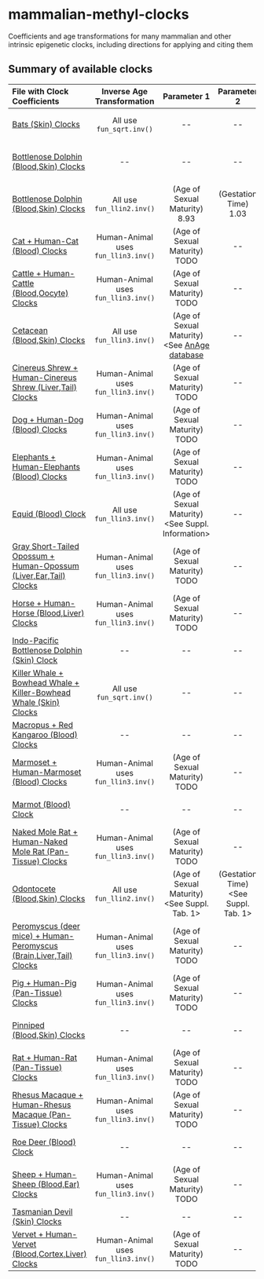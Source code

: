 # mammalian-methyl-clocks
Coefficients and age transformations for many mammalian and other intrinsic epigenetic clocks, including directions for applying and citing them

## Summary of available clocks
| File with Clock Coefficients | Inverse Age Transformation | Parameter 1 | Parameter 2 | Source Paper |
| :--- | :---: | :---: | :---: | :--- |
| [Bats (Skin) Clocks](ClockCoefficients/Bats_ClockCoef.CombinedWithAnnotation.csv) | All use ``fun_sqrt.inv()`` | -- | -- | [Wilkinson, 2022, Nature Communications](https://doi.org/10.1038/s41467-022-33102-5) |
| [Bottlenose Dolphin (Blood,Skin) Clocks](ClockCoefficients/Bottlenose_Barratclough2021_ClockCoef.CombinedWithAnnotation.csv) | -- | -- | -- | [Barratclough, 2021, Journal of Zoological and Botanical Gardens](https://doi.org/10.3390/jzbg2030030) |
| [Bottlenose Dolphin (Blood,Skin) Clocks](ClockCoefficients/Bottlenose_Robeck2021_ClockCoef.CombinedWithAnnotation.csv) | All use ``fun_llin2.inv()`` | (Age of Sexual Maturity) <br /> 8.93 | (Gestation Time) <br /> 1.03 | [Robeck, 2021, Frontiers in Marine Science](https://doi.org/10.3389/fmars.2021.713373) |
| [Cat + Human-Cat (Blood) Clocks](ClockCoefficients/Cat-HumanCat_ClockCoef.CombinedWithAnnotation.csv) | Human-Animal uses ``fun_llin3.inv()`` | (Age of Sexual Maturity) <br /> TODO | -- | [Raj, 2021, GeroScience](https://doi.org/10.1007/s11357-021-00445-8) |
| [Cattle + Human-Cattle (Blood,Oocyte) Clocks](ClockCoefficients/Cattle-HumanCattle_ClockCoef.CombinedWithAnnotation.csv) | Human-Animal uses ``fun_llin3.inv()`` | (Age of Sexual Maturity) <br /> TODO | -- | [Kordowitzki, 2021, Aging Cell](https://doi.org/10.1111/acel.13349) |
| [Cetacean (Blood,Skin) Clocks](ClockCoefficients/UNPUB_Cetacean_ClockCoef.Combined.csv) | All use ``fun_llin3.inv()`` | (Age of Sexual Maturity) <br /> <See [AnAge database](https://genomics.senescence.info/species/index.html) | -- | UNPUBLISHED |
| [Cinereus Shrew + Human-Cinereus Shrew (Liver,Tail) Clocks](ClockCoefficients/CinereusShrew-HumanCinereusShrew_ClockCoef.Combined.csv) | Human-Animal uses ``fun_llin3.inv()`` | (Age of Sexual Maturity) <br /> TODO | -- | [Cossette, 2022, Molecular Ecology](https://doi.org/10.1111/mec.16735) |
| [Dog + Human-Dog (Blood) Clocks](ClockCoefficients/Dog-HumanDog_ClockCoef.CombinedWithAnnotation.csv) | Human-Animal uses ``fun_llin3.inv()`` | (Age of Sexual Maturity) <br /> TODO | -- | [Horvath, 2022, PNAS](https://doi.org/10.1073/pnas.2120887119) |
| [Elephants + Human-Elephants (Blood) Clocks](ClockCoefficients/Elephant-HumanElephant_ClockCoef.CombinedWithAnnotation.csv) | Human-Animal uses ``fun_llin3.inv()`` | (Age of Sexual Maturity) <br /> TODO | -- | [Prado, 2021, Aging Cell](https://doi.org/10.1111/acel.13414) |
| [Equid (Blood) Clock](ClockCoefficients/Horse-Equid-HumanHorse_ClockCoef.CombinedWithAnnotation.csv) | All use ``fun_llin3.inv()`` | (Age of Sexual Maturity) <br /> <See Suppl. Information\> | -- | [Horvath, 2022, Nature Communications](https://doi.org/10.1038/s41467-021-27754-y) |
| [Gray Short-Tailed Opossum + Human-Opossum (Liver,Ear,Tail) Clocks](ClockCoefficients/Opossum-HumanOpossum-otherMarsupials_ClockCoef.Combined.csv) | Human-Animal uses ``fun_llin3.inv()`` | (Age of Sexual Maturity) <br /> TODO | -- | [Horvath, 2022, GeroScience](https://doi.org/10.1007/s11357-022-00569-5) |
| [Horse + Human-Horse (Blood,Liver) Clocks](ClockCoefficients/Horse-Equid-HumanHorse_ClockCoef.CombinedWithAnnotation.csv) | Human-Animal uses ``fun_llin3.inv()`` | (Age of Sexual Maturity) <br /> TODO | -- | [Horvath, 2022, Nature Communications](https://doi.org/10.1038/s41467-021-27754-y) |
| [Indo-Pacific Bottlenose Dolphin (Skin) Clock](ClockCoefficients/IndoPacificBottlenose_ClockCoef.csv) | -- | -- | -- | [Peters, 2022, Evolutionary Applications](http://doi.org/10.1111/eva.13516) |
| [Killer Whale + Bowhead Whale + Killer-Bowhead Whale (Skin) Clocks](ClockCoefficients/KillerBowhead_ClockCoef.CombinedWithAnnotation.csv) | All use ``fun_sqrt.inv()`` | -- | -- | [Parsons, 2023, Molecular Ecology Resources](http://doi.org/10.1111/1755-0998.13791) |
| [Macropus + Red Kangaroo (Blood) Clocks](ClockCoefficients/Opossum-HumanOpossum-otherMarsupials_ClockCoef.Combined.csv) | -- | -- | -- | [Horvath, 2022, GeroScience](https://doi.org/10.1007/s11357-022-00569-5) |
| [Marmoset + Human-Marmoset (Blood) Clocks](ClockCoefficients/Marmoset-HumanMarmoset_ClockCoef.CombinedWithAnnotation.csv) | Human-Animal uses ``fun_llin3.inv()`` | (Age of Sexual Maturity) <br /> TODO | -- | [Horvath, 2021, GeroScience](https://doi.org/10.1007/s11357-021-00438-7) |
| [Marmot (Blood) Clock](ClockCoefficients/Marmot_ClockCoef.csv) | -- | -- | -- | [Pinho, 2022, Nature Ecology & Evolution](https://doi.org/10.1038/s41559-022-01679-1) |
| [Naked Mole Rat + Human-Naked Mole Rat (Pan-Tissue) Clocks](ClockCoefficients/NakedMoleRat-HumanNakedMoleRat_ClockCoef.CombinedWithAnnotation.csv) | Human-Animal uses ``fun_llin3.inv()`` | (Age of Sexual Maturity) <br /> TODO | -- | [Horvath, 2022, Nature Aging](https://doi.org/10.1038/s43587-021-00152-1) |
| [Odontocete (Blood,Skin) Clocks](ClockCoefficients/Odontocete_ClockCoef.Combined.csv) | All use ``fun_llin2.inv()`` | (Age of Sexual Maturity) <br /> <See Suppl. Tab. 1> | (Gestation Time) <br /> <See Suppl. Tab. 1> | [Robeck, 2021, Communications Biology](https://doi.org/10.1038/s42003-021-02179-x) |
| [Peromyscus (deer mice) + Human-Peromyscus (Brain,Liver,Tail) Clocks](ClockCoefficients/Peromyscus-HumanPeromyscus_ClockCoef.CombinedWithAnnotation.csv) | Human-Animal uses ``fun_llin3.inv()`` | (Age of Sexual Maturity) <br /> TODO | -- | [Horvath, 2022, GeroScience](https://doi.org/10.1007/s11357-021-00472-5) |
| [Pig + Human-Pig (Pan-Tissue) Clocks](ClockCoefficients/Pig-HumanPig_ClockCoef.CombinedWithAnnotation.csv) | Human-Animal uses ``fun_llin3.inv()`` | (Age of Sexual Maturity) <br /> TODO | -- | [Schachtschneider, 2021, GeroScience](https://doi.org/10.1007/s11357-021-00439-6) |
| [Pinniped (Blood,Skin) Clocks](ClockCoefficients/Pinniped_ClockCoef.Combined.csv) | -- | -- | -- | [Robeck, 2023, Communications Biology](https://doi.org/10.1038/s42003-023-04734-0) |
| [Rat + Human-Rat (Pan-Tissue) Clocks](ClockCoefficients/PREPRINT_Rat-HumanRat_ClockCoef.CombinedWithAnnotation.csv) | Human-Animal uses ``fun_llin3.inv()`` | (Age of Sexual Maturity) <br /> TODO | -- | [Horvath, 2020, bioRxiv](https://www.biorxiv.org/content/10.1101/2020.05.07.082917v1) |
| [Rhesus Macaque + Human-Rhesus Macaque (Pan-Tissue) Clocks](ClockCoefficients/RhesusMacaque-HumanRhesusMacaque_ClockCoef.CombinedWithAnnotation.csv) | Human-Animal uses ``fun_llin3.inv()`` | (Age of Sexual Maturity) <br /> TODO | -- | [Horvath, 2021, GeroScience](https://doi.org/10.1007/s11357-021-00429-8) |
| [Roe Deer (Blood) Clock](ClockCoefficients/Deer_ClockCoef.WithAnnotation.csv) | -- | -- | -- | [Lemaître, 2021, Molecular Ecology Resources](https://doi.org/10.1111/1755-0998.13533) |
| [Sheep + Human-Sheep (Blood,Ear) Clocks](ClockCoefficients/Sheep-HumanSheep_ClockCoef.CombinedWithAnnotation.csv) | Human-Animal uses ``fun_llin3.inv()`` | (Age of Sexual Maturity) <br /> TODO | -- | [Sugrue, 2021, eLife](https://doi.org/10.7554/elife.64932) |
| [Tasmanian Devil (Skin) Clocks](ClockCoefficients/Opossum-HumanOpossum-otherMarsupials_ClockCoef.Combined.csv) | -- | -- | -- | [Horvath, 2022, GeroScience](https://doi.org/10.1007/s11357-022-00569-5) |
| [Vervet + Human-Vervet (Blood,Cortex,Liver) Clocks](ClockCoefficients/Vervet-HumanVervet_ClockCoef.CombinedWithAnnotation.csv) | Human-Animal uses ``fun_llin3.inv()`` | (Age of Sexual Maturity) <br /> TODO | -- | [Jasinska, 2022, GeroScience](https://doi.org/10.1007/s11357-021-00466-3) |
